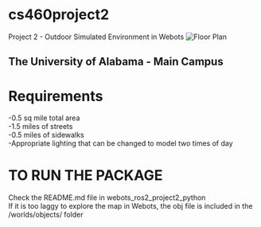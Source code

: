 # cs460project2
Project 2 - Outdoor Simulated Environment in Webots
![Floor Plan](./hewson-mapped.png)
## The University of Alabama - Main Campus

# Requirements
-0.5 sq mile total area\
-1.5 miles of streets\
-0.5 miles of sidewalks\
-Appropriate lighting that can be changed to model two times of day

# TO RUN THE PACKAGE
Check the README.md file in webots_ros2_project2_python\
If it is too laggy to explore the map in Webots, the obj file is included in the /worlds/objects/ folder
